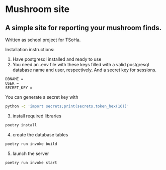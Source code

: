 # Mushroom site

## A simple site for reporting your mushroom finds.

Written as school project for TSoHa.

Installation instructions:

1. Have postgresql installed and ready to use
2. You need an .env file with these keys filled with a valid 
   postgresql database name and user, respectively. And a secret key for
   sessions.  
```text
DBNAME =
USER =
SECRET_KEY = 
```
   You can generate a secret key with
```bash
python -c 'import secrets;print(secrets.token_hex(16))'
```
3. install required libraries
```bash
poetry install
```
4. create the database tables

```bash
poetry run invoke build
```
5. launch the server
```bash
poetry run invoke start
```

